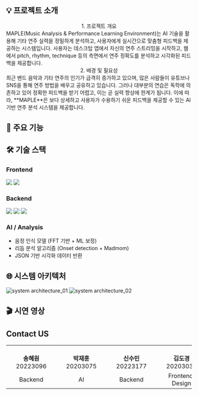 ## 💡 프로젝트 소개
<div align="center">
1. 프로젝트 개요
</div>
   MAPLE(Music Analysis & Performance Learning Environment)는 AI 기술을 활용해 기타 연주 실력을 정밀하게 분석하고, 사용자에게 실시간으로 맞춤형 피드백을 제공하는 시스템입니다. 사용자는 데스크탑 앱에서 자신의 연주 스트리밍을 시작하고, 웹에서 pitch, rhythm, technique 등의 측면에서 연주 정확도를 분석하고 시각화된 피드백을 제공합니다.
<div align="center">
2. 배경 및 필요성
</div>
   최근 밴드 음악과 기타 연주의 인기가 급격히 증가하고 있으며, 많은 사람들이 유튜브나 SNS을 통해 연주 방법을 배우고 공유하고 있습니다. 그러나 대부분의 연습은 독학에 의존하고 있어 정확한 피드백을 받기 어렵고, 이는 곧 실력 향상에 한계가 됩니다. 이에 따라, **MAPLE**은 보다 상세하고 사용자가 수용하기 쉬운 피드백을 제공할 수 있는 AI 기반 연주 분석 시스템을 제공합니다.

## 🦾 주요 기능


## 🛠 기술 스택

### Frontend
<img src="https://img.shields.io/badge/react-%2320232a.svg?style=for-the-badge&logo=react&logoColor=%2361DAFB"/>
<img src="https://img.shields.io/badge/tailwindcss-%2338B2AC.svg?style=for-the-badge&logo=tailwind-css&logoColor=white"/>

### Backend
<img src="https://img.shields.io/badge/python-3670A0?style=for-the-badge&logo=python&logoColor=ffdd54"/>
<img src="https://img.shields.io/badge/FastAPI-005571?style=for-the-badge&logo=fastapi"/>
<img src="https://img.shields.io/badge/firebase-%23039BE5.svg?style=for-the-badge&logo=firebase"/>


### AI / Analysis
- 음정 인식 모델 (FFT 기반 + ML 보정)
- 리듬 분석 알고리즘 (Onset detection + Madmom)
- JSON 기반 시각화 데이터 반환

## 🌐 시스템 아키텍처
![system architecture_01](https://github.com/kookmin-sw/capstone-2025-05/assets/67200721/badc0378-e521-4f8b-9da3-b21fbdcb1cdf)
![system architecture_02](https://github.com/kookmin-sw/capstone-2025-05/assets/67200721/97829a51-8f23-463e-ae51-dba16b09be13)

## 🎬 시연 영상

## Contact US
<table>
  <tr align="center">
    <td style="min-width: 120px;">
      <br />
      <b>송혜원</b><br />
      20223096
    </td>
    <td style="min-width: 120px;">
      <br />
      <b>박재훈</b><br />
      20203075
    </td>
    <td style="min-width: 120px;">
      <br />
      <b>신수민</b><br />
      20223177
    </td>
    <td style="min-width: 120px;">
      <br />
      <b>김도경</b><br />
      20203034
    </td>
    <td style="min-width: 120px;">
      <br />
      <b>박지민</b><br />
      20223079
    </td>
    <td style="min-width: 120px;">
      <br />
      <b>이정윤</b><br />
      20223124
    </td>
  </tr>
  <tr align="center">
    <td>Backend</td>
    <td>AI</td>
    <td>Backend</td>
    <td>Frontend, Design</td>
    <td>Frontend, Design</td>
    <td>Frontend, Design</td>
  </tr>
</table>
